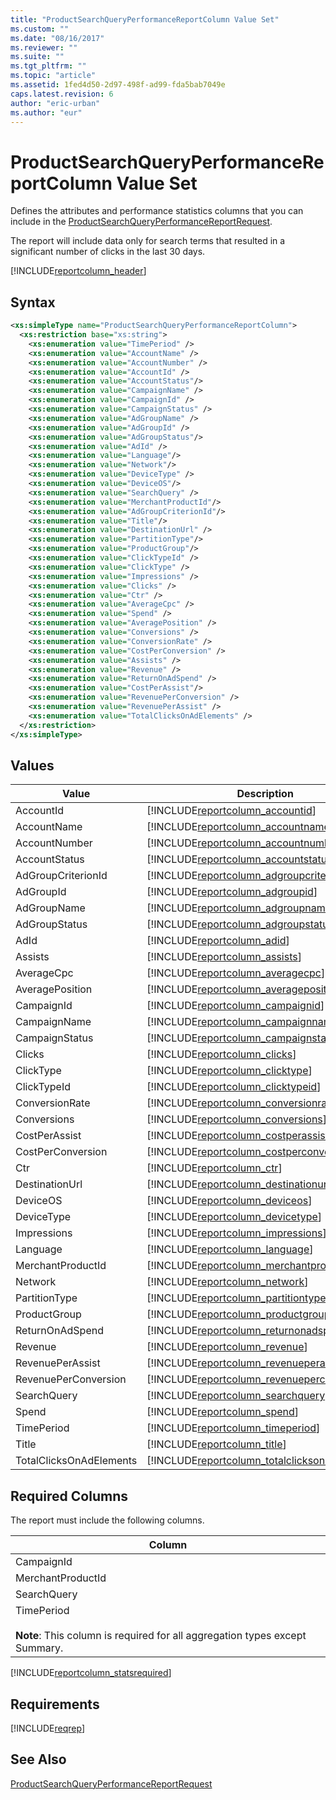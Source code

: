 ```yaml
---
title: "ProductSearchQueryPerformanceReportColumn Value Set"
ms.custom: ""
ms.date: "08/16/2017"
ms.reviewer: ""
ms.suite: ""
ms.tgt_pltfrm: ""
ms.topic: "article"
ms.assetid: 1fed4d50-2d97-498f-ad99-fda5bab7049e
caps.latest.revision: 6
author: "eric-urban"
ms.author: "eur"
---
```

# ProductSearchQueryPerformanceReportColumn Value Set
Defines the attributes and performance statistics columns that you can include in the [ProductSearchQueryPerformanceReportRequest](../reporting-api/productsearchqueryperformancereportrequest-data-object.md).

The report will include data only for search terms that resulted in a significant number of clicks in the last 30 days.

[!INCLUDE[reportcolumn_header](../reporting-api/includes/reportcolumn-header.md)]
## Syntax

```xml
<xs:simpleType name="ProductSearchQueryPerformanceReportColumn">
  <xs:restriction base="xs:string">
    <xs:enumeration value="TimePeriod" />
    <xs:enumeration value="AccountName" />
    <xs:enumeration value="AccountNumber" />
    <xs:enumeration value="AccountId" />
    <xs:enumeration value="AccountStatus"/>
    <xs:enumeration value="CampaignName" />
    <xs:enumeration value="CampaignId" />
    <xs:enumeration value="CampaignStatus" />
    <xs:enumeration value="AdGroupName" />
    <xs:enumeration value="AdGroupId" />
    <xs:enumeration value="AdGroupStatus"/>
    <xs:enumeration value="AdId" />
    <xs:enumeration value="Language"/>
    <xs:enumeration value="Network"/>
    <xs:enumeration value="DeviceType" />
    <xs:enumeration value="DeviceOS"/>
    <xs:enumeration value="SearchQuery" />
    <xs:enumeration value="MerchantProductId"/>
    <xs:enumeration value="AdGroupCriterionId"/>
    <xs:enumeration value="Title"/>
    <xs:enumeration value="DestinationUrl" />
    <xs:enumeration value="PartitionType"/>
    <xs:enumeration value="ProductGroup"/>
    <xs:enumeration value="ClickTypeId" />
    <xs:enumeration value="ClickType" />
    <xs:enumeration value="Impressions" />
    <xs:enumeration value="Clicks" />
    <xs:enumeration value="Ctr" />
    <xs:enumeration value="AverageCpc" />
    <xs:enumeration value="Spend" />
    <xs:enumeration value="AveragePosition" />
    <xs:enumeration value="Conversions" />
    <xs:enumeration value="ConversionRate" />
    <xs:enumeration value="CostPerConversion" />
    <xs:enumeration value="Assists" />
    <xs:enumeration value="Revenue" />
    <xs:enumeration value="ReturnOnAdSpend" />
    <xs:enumeration value="CostPerAssist"/>
    <xs:enumeration value="RevenuePerConversion" />
    <xs:enumeration value="RevenuePerAssist" />
    <xs:enumeration value="TotalClicksOnAdElements" />
  </xs:restriction>
</xs:simpleType>
```

## Values

|Value|Description|
|---------|---------------|
|AccountId|[!INCLUDE[reportcolumn_accountid](../reporting-api/includes/reportcolumn-accountid.md)]|
|AccountName|[!INCLUDE[reportcolumn_accountname](../reporting-api/includes/reportcolumn-accountname.md)]|
|AccountNumber|[!INCLUDE[reportcolumn_accountnumber](../reporting-api/includes/reportcolumn-accountnumber.md)]|
|AccountStatus|[!INCLUDE[reportcolumn_accountstatus](../reporting-api/includes/reportcolumn-accountstatus.md)]|
|AdGroupCriterionId|[!INCLUDE[reportcolumn_adgroupcriterionid](../reporting-api/includes/reportcolumn-adgroupcriterionid.md)]|
|AdGroupId|[!INCLUDE[reportcolumn_adgroupid](../reporting-api/includes/reportcolumn-adgroupid.md)]|
|AdGroupName|[!INCLUDE[reportcolumn_adgroupname](../reporting-api/includes/reportcolumn-adgroupname.md)]|
|AdGroupStatus|[!INCLUDE[reportcolumn_adgroupstatus](../reporting-api/includes/reportcolumn-adgroupstatus.md)]|
|AdId|[!INCLUDE[reportcolumn_adid](../reporting-api/includes/reportcolumn-adid.md)]|
|Assists|[!INCLUDE[reportcolumn_assists](../reporting-api/includes/reportcolumn-assists.md)]|
|AverageCpc|[!INCLUDE[reportcolumn_averagecpc](../reporting-api/includes/reportcolumn-averagecpc.md)]|
|AveragePosition|[!INCLUDE[reportcolumn_averageposition](../reporting-api/includes/reportcolumn-averageposition.md)]|
|CampaignId|[!INCLUDE[reportcolumn_campaignid](../reporting-api/includes/reportcolumn-campaignid.md)]|
|CampaignName|[!INCLUDE[reportcolumn_campaignname](../reporting-api/includes/reportcolumn-campaignname.md)]|
|CampaignStatus|[!INCLUDE[reportcolumn_campaignstatus](../reporting-api/includes/reportcolumn-campaignstatus.md)]|
|Clicks|[!INCLUDE[reportcolumn_clicks](../reporting-api/includes/reportcolumn-clicks.md)]|
|ClickType|[!INCLUDE[reportcolumn_clicktype](../reporting-api/includes/reportcolumn-clicktype.md)]|
|ClickTypeId|[!INCLUDE[reportcolumn_clicktypeid](../reporting-api/includes/reportcolumn-clicktypeid.md)]|
|ConversionRate|[!INCLUDE[reportcolumn_conversionrate](../reporting-api/includes/reportcolumn-conversionrate.md)]|
|Conversions|[!INCLUDE[reportcolumn_conversions](../reporting-api/includes/reportcolumn-conversions.md)]|
|CostPerAssist|[!INCLUDE[reportcolumn_costperassist](../reporting-api/includes/reportcolumn-costperassist.md)]|
|CostPerConversion|[!INCLUDE[reportcolumn_costperconversion](../reporting-api/includes/reportcolumn-costperconversion.md)]|
|Ctr|[!INCLUDE[reportcolumn_ctr](../reporting-api/includes/reportcolumn-ctr.md)]|
|DestinationUrl|[!INCLUDE[reportcolumn_destinationurl](../reporting-api/includes/reportcolumn-destinationurl.md)]|
|DeviceOS|[!INCLUDE[reportcolumn_deviceos](../reporting-api/includes/reportcolumn-deviceos.md)]|
|DeviceType|[!INCLUDE[reportcolumn_devicetype](../reporting-api/includes/reportcolumn-devicetype.md)]|
|Impressions|[!INCLUDE[reportcolumn_impressions](../reporting-api/includes/reportcolumn-impressions.md)]|
|Language|[!INCLUDE[reportcolumn_language](../reporting-api/includes/reportcolumn-language.md)]|
|MerchantProductId|[!INCLUDE[reportcolumn_merchantproductid](../reporting-api/includes/reportcolumn-merchantproductid.md)]|
|Network|[!INCLUDE[reportcolumn_network](../reporting-api/includes/reportcolumn-network.md)]|
|PartitionType|[!INCLUDE[reportcolumn_partitiontype](../reporting-api/includes/reportcolumn-partitiontype.md)]|
|ProductGroup|[!INCLUDE[reportcolumn_productgroup](../reporting-api/includes/reportcolumn-productgroup.md)]|
|ReturnOnAdSpend|[!INCLUDE[reportcolumn_returnonadspend](../reporting-api/includes/reportcolumn-returnonadspend.md)]|
|Revenue|[!INCLUDE[reportcolumn_revenue](../reporting-api/includes/reportcolumn-revenue.md)]|
|RevenuePerAssist|[!INCLUDE[reportcolumn_revenueperassist](../reporting-api/includes/reportcolumn-revenueperassist.md)]|
|RevenuePerConversion|[!INCLUDE[reportcolumn_revenueperconversion](../reporting-api/includes/reportcolumn-revenueperconversion.md)]|
|SearchQuery|[!INCLUDE[reportcolumn_searchquery](../reporting-api/includes/reportcolumn-searchquery.md)]|
|Spend|[!INCLUDE[reportcolumn_spend](../reporting-api/includes/reportcolumn-spend.md)]|
|TimePeriod|[!INCLUDE[reportcolumn_timeperiod](../reporting-api/includes/reportcolumn-timeperiod.md)]|
|Title|[!INCLUDE[reportcolumn_title](../reporting-api/includes/reportcolumn-title.md)]|
|TotalClicksOnAdElements|[!INCLUDE[reportcolumn_totalclicksonadelements](../reporting-api/includes/reportcolumn-totalclicksonadelements.md)]|

## <a name="requiredcolumns"></a>Required Columns
The report must include the following columns.

|Column|
|----------|
|CampaignId|
|MerchantProductId|
|SearchQuery|
|TimePeriod<br /><br />**Note**: This column is required for all aggregation types except Summary.|
[!INCLUDE[reportcolumn_statsrequired](../reporting-api/includes/reportcolumn-statsrequired.md)]

## Requirements
[!INCLUDE[reqrep](../reporting-api/includes/reqrep.md)]

## See Also
[ProductSearchQueryPerformanceReportRequest](../reporting-api/productsearchqueryperformancereportrequest-data-object.md)

